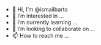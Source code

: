 - 👋 Hi, I’m @ismailbarto
- 👀 I’m interested in ...
- 🌱 I’m currently learning ...
- 💞️ I’m looking to collaborate on ...
- 📫 How to reach me ...

<!---
ismailbarto/ismailbarto is a ✨ special ✨ repository because its `README.md` (this file) appears on your GitHub profile.
You can click the Preview link to take a look at your changes.
--->
